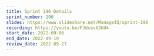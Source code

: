 ```yaml
---
title: Sprint 196 Details
sprint_number: 196
slides: https://www.slideshare.net/ManageIQ/sprint-196
recording: https://youtu.be/FJdcevKJkU4
start_date: 2022-09-06
end_date: 2022-09-19
review_date: 2022-09-27
---
```

